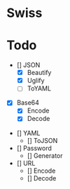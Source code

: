 # Swiss 

# Todo
- [] JSON
  - [x] Beautify
  - [x] Uglify
  - [ ] ToYAML
- [x] Base64 
  - [x] Encode
  - [x] Decode
- [] YAML
  - [] ToJSON
- [] Password
  - [] Generator
- [] URL
  - [] Encode
  - [] Decode
